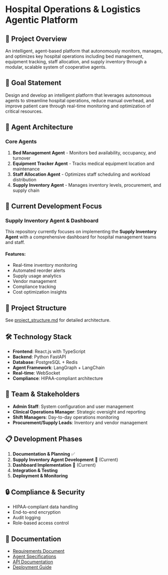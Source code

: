 # Hospital Operations & Logistics Agentic Platform

## 🏥 Project Overview

An intelligent, agent-based platform that autonomously monitors, manages, and optimizes key hospital operations including bed management, equipment tracking, staff allocation, and supply inventory through a modular, scalable system of cooperative agents.

## 🎯 Goal Statement

Design and develop an intelligent platform that leverages autonomous agents to streamline hospital operations, reduce manual overhead, and improve patient care through real-time monitoring and optimization of critical resources.

## 🤖 Agent Architecture

### Core Agents
1. **Bed Management Agent** - Monitors bed availability, occupancy, and turnover
2. **Equipment Tracker Agent** - Tracks medical equipment location and maintenance
3. **Staff Allocation Agent** - Optimizes staff scheduling and workload distribution
4. **Supply Inventory Agent** - Manages inventory levels, procurement, and supply chain

## 🚀 Current Development Focus

### Supply Inventory Agent & Dashboard
This repository currently focuses on implementing the **Supply Inventory Agent** with a comprehensive dashboard for hospital management teams and staff.

#### Features:
- Real-time inventory monitoring
- Automated reorder alerts
- Supply usage analytics
- Vendor management
- Compliance tracking
- Cost optimization insights

## 📁 Project Structure

See [project_structure.md](./project_structure.md) for detailed architecture.

## 🛠️ Technology Stack

- **Frontend**: React.js with TypeScript
- **Backend**: Python FastAPI
- **Database**: PostgreSQL + Redis
- **Agent Framework**: LangGraph + LangChain
- **Real-time**: WebSocket
- **Compliance**: HIPAA-compliant architecture

## 👥 Team & Stakeholders

- **Admin Staff**: System configuration and user management
- **Clinical Operations Manager**: Strategic oversight and reporting
- **Shift Managers**: Day-to-day operations monitoring
- **Procurement/Supply Leads**: Inventory and vendor management

## 📋 Development Phases

1. **Documentation & Planning** ✅
2. **Supply Inventory Agent Development** 🔄 (Current)
3. **Dashboard Implementation** 🔄 (Current)
4. **Integration & Testing**
5. **Deployment & Monitoring**

## 🔒 Compliance & Security

- HIPAA-compliant data handling
- End-to-end encryption
- Audit logging
- Role-based access control

## 📖 Documentation

- [Requirements Document](./docs/requirements.md)
- [Agent Specifications](./docs/agent_specifications.md)
- [API Documentation](./docs/api.md)
- [Deployment Guide](./docs/deployment.md)